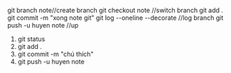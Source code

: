 git branch note//create branch
git checkout note //switch branch
git add .
git commit -m "xong note git"
git log --oneline --decorate //log branch
git push -u huyen note //up

1. git status
2. git add .
3. git commit -m "chú thích"
4. git push -u huyen note 